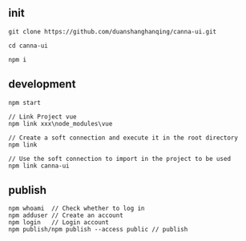 ## init
```
git clone https://github.com/duanshanghanqing/canna-ui.git

cd canna-ui

npm i
```

## development

    npm start

    // Link Project vue
    npm link xxx\node_modules\vue

    // Create a soft connection and execute it in the root directory
    npm link

    // Use the soft connection to import in the project to be used
    npm link canna-ui

## publish

    npm whoami  // Check whether to log in
    npm adduser // Create an account
    npm login   // Login account
    npm publish/npm publish --access public // publish